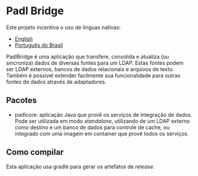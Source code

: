 # Padl Bridge

Este projeto incentiva o uso de línguas nativas:

- [English](README.md)
- [Português do Brasil](README_pt_BR.md)

PadlBridge é uma aplicação que transfere, consolida e atualiza (ou sincroniza) dados de diversas fontes para um LDAP. Estas fontes podem ser LDAP externos, bancos de dados relacionais e arquivos de texto. Também é possivel extender facilmente sua funcionalidade para outras fontes de dados através de adaptadores.

## Pacotes

- padlcore: aplicação Java que provê os serviços de integração de dados. Pode ser utilizada em modo _standalone_, utilizando de um LDAP externo como destino e um banco de dados para controle de cache, ou integrado com uma imagem em container que provê todos os serviços.

## Como compilar

Esta aplicação usa gradle para gerar os artefatos de _release_.
